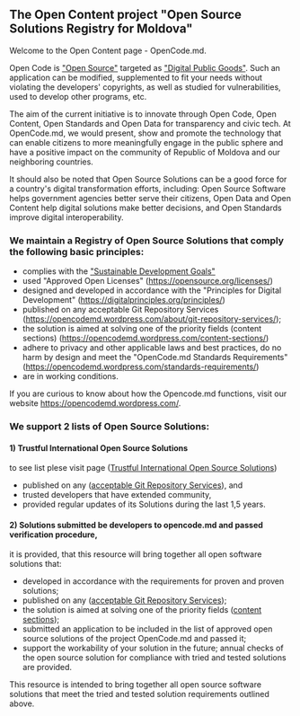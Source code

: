 <!--
**opencode-md/opencode-md** is a ✨ _special_ ✨ repository because its `README.md` (this file) appears on your GitHub profile.

Here are some ideas to get you started:

- 🔭 I’m currently working on ...
- 🌱 I’m currently learning ...
- 👯 I’m looking to collaborate on ...
- 🤔 I’m looking for help with ...
- 💬 Ask me about ...
- 📫 How to reach me: ...
- 😄 Pronouns: ...
- ⚡ Fun fact: ...
-->

<h2>The Open Content project "Open Source Solutions Registry for Moldova"</h2>
Welcome to the Open Content page - OpenCode.md.

Open Code is ["Open Source"](https://en.wikipedia.org/wiki/Open_source) targeted as ["Digital Public Goods"](https://en.wikipedia.org/wiki/Digital_public_goods). Such an application can be modified, supplemented to fit your needs without violating the developers' copyrights, as well as studied for vulnerabilities, used to develop other programs, etc.

The aim of the current initiative is to innovate through Open Code, Open Content, Open Standards and Open Data for transparency and civic tech. At OpenCode.md, we would present, show and promote the technology that can enable citizens to more meaningfully engage in the public sphere and have a positive impact on the community of Republic of Moldova and our neighboring countries.

It should also be noted that Open Source Solutions can be a good force for a country's digital transformation efforts, including: Open Source Software helps government agencies better serve their citizens, Open Data and Open Content help digital solutions make better decisions, and Open Standards improve digital interoperability.

<h3>We maintain a Registry of Open Source Solutions that comply the following basic principles:</h3>

- complies with the ["Sustainable Development Goals"](https://sdg-tracker.org/)
- used "Approved Open Licenses" (https://opensource.org/licenses/)
- designed and developed in accordance with the "Principles for Digital Development" (https://digitalprinciples.org/principles/)
- published on any acceptable Git Repository Services (https://opencodemd.wordpress.com/about/git-repository-services/);
- the solution is aimed at solving one of the  priority fields (content sections) (https://opencodemd.wordpress.com/content-sections/)
- adhere to privacy and other applicable laws and best practices, do no harm by design and meet the "OpenCode.md Standards Requirements" (https://opencodemd.wordpress.com/standards-requirements/)
- are in working conditions.

If you are curious to know about how the Opencode.md functions, visit our website https://opencodemd.wordpress.com/.

<h3>We support 2 lists of Open Source Solutions:</h3>
<h4>1) Trustful International Open Source Solutions </h4>

to see list plese visit page ([Trustful International Open Source Solutions](https://opencodemd.wordpress.com/content-sections/trustful-international-oss/))

- published on any ([acceptable Git Repository Services](https://opencodemd.wordpress.com/about/git-repository-services/)), and 
- trusted developers that have extended community, 
- provided regular updates of its Solutions during the last 1,5 years.

<h4>2)  Solutions submitted be developers to opencode.md and passed verification procedure,</h4>
it is provided, that this resource will bring together all open software solutions that:

- developed in accordance with the requirements for proven and proven solutions;
- published on any ([acceptable Git Repository Services](https://opencodemd.wordpress.com/about/git-repository-services/));
- the solution is aimed at solving one of the  priority fields ([content sections](https://opencodemd.wordpress.com/content-sections/));
- submitted an application to be included in the list of approved open source solutions of the project OpenCode.md and passed it;
- support the workability of your solution in the future; annual checks of the open source solution for compliance with tried and tested solutions are provided.

This resource is intended to bring together all open source software solutions that meet the tried and tested solution requirements outlined above.
